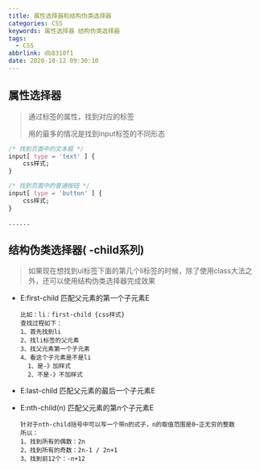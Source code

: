 ```yaml
---
title: 属性选择器和结构伪类选择器
categories: CSS
keywords: 属性选择器 结构伪类选择器
tags:
  - CSS
abbrlink: db8310f1
date: 2020-10-12 09:30:10
---
```

## 属性选择器

> 通过标签的属性，找到对应的标签
>
> 用的最多的情况是找到input标签的不同形态
<!--more-->
```css
/* 找到页面中的文本框 */
input[ type = 'text' ] {
    css样式;
}

/* 找到页面中的普通按钮 */
input[ type = 'button' ] {
    css样式;
}

......
```



## 结构伪类选择器( -child系列)

> 如果现在想找到ul标签下面的第几个li标签的时候，除了使用class大法之外，还可以使用结构伪类选择器完成效果

- E:first-child          匹配父元素的第一个子元素E

      比如：li：first-child {css样式}
      查找过程如下：
      1、首先找到li 
      2、找li标签的父元素
      3、找父元素第一个子元素
      4、看这个子元素是不是li
      	1、是-》加样式
      	2、不是-》不加样式

- E:last-child           匹配父元素的最后一个子元素E

- E:nth-child(n)        匹配父元素的第n个子元素E

  ```
  针对于nth-child括号中可以写一个带n的式子，n的取值范围是0~正无穷的整数
  所以：
  1、找到所有的偶数：2n
  2、找到所有的奇数：2n-1 / 2n+1
  3、找到前12个：-n+12
  ```


